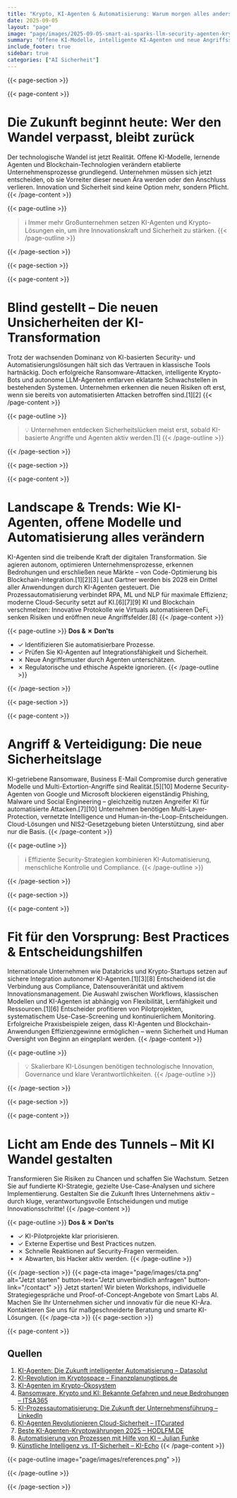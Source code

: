 ```yaml
---
title: "Krypto, KI-Agenten & Automatisierung: Warum morgen alles anders ist – und wie Unternehmen profitieren können"
date: 2025-09-05
layout: "page"
image: "page/images/2025-09-05-smart-ai-sparks-llm-security-agenten-krypto-prozessautomatisierung/hero.jpg"
summary: "Offene KI-Modelle, intelligente KI-Agenten und neue Angriffsszenarien im Krypto-Umfeld prägen bereits heute die Sicherheits- und Innovationslandschaft in Unternehmen. Dieses Whitepaper zeigt, wie KI-gesteuerte Prozessautomatisierung, offene LLM-Ökosysteme und das Zusammenspiel von KI und Blockchain massive Risiken, aber auch spannende Chancen erschaffen. Unternehmen erfahren, wie sie mit umsetzbaren Best Practices, Weitblick und technischer Souveränität Wandel sicher und profitabel gestalten."
include_footer: true
sidebar: true
categories: ["AI Sicherheit"]
---
```


{{< page-section >}}

{{< page-content >}}
# Die Zukunft beginnt heute: Wer den Wandel verpasst, bleibt zurück

Der technologische Wandel ist jetzt Realität. Offene KI-Modelle, lernende Agenten und Blockchain-Technologien verändern etablierte Unternehmensprozesse grundlegend. Unternehmen müssen sich jetzt entscheiden, ob sie Vorreiter dieser neuen Ära werden oder den Anschluss verlieren. Innovation und Sicherheit sind keine Option mehr, sondern Pflicht.
{{< /page-content >}}

{{< page-outline >}}
> ℹ️ Immer mehr Großunternehmen setzen KI-Agenten und Krypto-Lösungen ein, um ihre Innovationskraft und Sicherheit zu stärken.
{{< /page-outline >}}

{{< /page-section >}}

{{< page-section >}}

{{< page-content >}}
# Blind gestellt – Die neuen Unsicherheiten der KI-Transformation

Trotz der wachsenden Dominanz von KI-basierten Security- und Automatisierungslösungen hält sich das Vertrauen in klassische Tools hartnäckig. Doch erfolgreiche Ransomware-Attacken, intelligente Krypto-Bots und autonome LLM-Agenten entlarven eklatante Schwachstellen in bestehenden Systemen. Unternehmen erkennen die neuen Risiken oft erst, wenn sie bereits von automatisierten Attacken betroffen sind.[1][2]
{{< /page-content >}}

{{< page-outline >}}
> 💡 Unternehmen entdecken Sicherheitslücken meist erst, sobald KI-basierte Angriffe und Agenten aktiv werden.[1]
{{< /page-outline >}}

{{< /page-section >}}

{{< page-section >}}

{{< page-content >}}
# Landscape & Trends: Wie KI-Agenten, offene Modelle und Automatisierung alles verändern

KI-Agenten sind die treibende Kraft der digitalen Transformation. Sie agieren autonom, optimieren Unternehmensprozesse, erkennen Bedrohungen und erschließen neue Märkte – von Code-Optimierung bis Blockchain-Integration.[1][2][3] Laut Gartner werden bis 2028 ein Drittel aller Anwendungen durch KI-Agenten gesteuert. Die Prozessautomatisierung verbindet RPA, ML und NLP für maximale Effizienz; moderne Cloud-Security setzt auf KI.[6][7][9] KI und Blockchain verschmelzen: Innovative Protokolle wie Virtuals automatisieren DeFi, senken Risiken und eröffnen neue Angriffsfelder.[8]
{{< /page-content >}}

{{< page-outline >}}
**Dos & ✗ Don'ts**
- ✓ Identifizieren Sie automatisierbare Prozesse.
- ✓ Prüfen Sie KI-Agenten auf Integrationsfähigkeit und Sicherheit.
- ✗ Neue Angriffsmuster durch Agenten unterschätzen.
- ✗ Regulatorische und ethische Aspekte ignorieren.
{{< /page-outline >}}

{{< /page-section >}}

{{< page-section >}}

{{< page-content >}}
# Angriff & Verteidigung: Die neue Sicherheitslage

KI-getriebene Ransomware, Business E-Mail Compromise durch generative Modelle und Multi-Extortion-Angriffe sind Realität.[5][10] Moderne Security-Agenten von Google und Microsoft blockieren eigenständig Phishing, Malware und Social Engineering – gleichzeitig nutzen Angreifer KI für automatisierte Attacken.[7][10] Unternehmen benötigen Multi-Layer-Protection, vernetzte Intelligence und Human-in-the-Loop-Entscheidungen. Cloud-Lösungen und NIS2-Gesetzgebung bieten Unterstützung, sind aber nur die Basis.
{{< /page-content >}}

{{< page-outline >}}
> ℹ️ Effiziente Security-Strategien kombinieren KI-Automatisierung, menschliche Kontrolle und Compliance.
{{< /page-outline >}}

{{< /page-section >}}

{{< page-section >}}

{{< page-content >}}
# Fit für den Vorsprung: Best Practices & Entscheidungshilfen

Internationale Unternehmen wie Databricks und Krypto-Startups setzen auf sichere Integration autonomer KI-Agenten.[1][3][8] Entscheidend ist die Verbindung aus Compliance, Datensouveränität und aktivem Innovationsmanagement. Die Auswahl zwischen Workflows, klassischen Modellen und KI-Agenten ist abhängig von Flexibilität, Lernfähigkeit und Ressourcen.[1][6] Entscheider profitieren von Pilotprojekten, systematischem Use-Case-Screening und kontinuierlichem Monitoring. Erfolgreiche Praxisbeispiele zeigen, dass KI-Agenten und Blockchain-Anwendungen Effizienzgewinne ermöglichen – wenn Sicherheit und Human Oversight von Beginn an eingeplant werden.
{{< /page-content >}}

{{< page-outline >}}
> 💡 Skalierbare KI-Lösungen benötigen technologische Innovation, Governance und klare Verantwortlichkeiten.
{{< /page-outline >}}

{{< /page-section >}}

{{< page-section >}}

{{< page-content >}}
# Licht am Ende des Tunnels – Mit KI Wandel gestalten

Transformieren Sie Risiken zu Chancen und schaffen Sie Wachstum. Setzen Sie auf fundierte KI-Strategie, gezielte Use-Case-Analysen und sichere Implementierung. Gestalten Sie die Zukunft Ihres Unternehmens aktiv – durch kluge, verantwortungsvolle Entscheidungen und mutige Innovationsschritte!
{{< /page-content >}}

{{< page-outline >}}
**Dos & ✗ Don'ts**
- ✓ KI-Pilotprojekte klar priorisieren.
- ✓ Externe Expertise und Best Practices nutzen.
- ✗ Schnelle Reaktionen auf Security-Fragen vermeiden.
- ✗ Abwarten, bis Hacker aktiv werden.
{{< /page-outline >}}

{{< /page-section >}}
{{< page-cta image="page/images/cta.png" alt="Jetzt starten" button-text="Jetzt unverbindlich anfragen" button-link="/contact" >}}
Jetzt starten! Wir bieten Workshops, individuelle Strategiegespräche und Proof-of-Concept-Angebote von Smart Labs AI. Machen Sie Ihr Unternehmen sicher und innovativ für die neue KI-Ära. Kontaktieren Sie uns für maßgeschneiderte Beratung und smarte KI-Lösungen.
{{< /page-cta >}}
{{< page-section >}}

{{< page-content >}}
## Quellen

1. [KI-Agenten: Die Zukunft intelligenter Automatisierung – Datasolut](https://datasolut.com/ki-agenten/)  
2. [KI-Revolution im Kryptospace – Finanzplanungtipps.de](https://finanzplanungtipps.de/die-ki-revolution-im-kryptospace-wie-ki-agenten-die-zukunft-praegen/)  
3. [KI-Agenten im Krypto-Ökosystem](https://ki-agenten.eu/ki-agenten-im-krypto-oekosystem/)  
5. [Ransomware, Krypto und KI: Bekannte Gefahren und neue Bedrohungen – ITSA365](https://www.itsa365.de/news-knowledge/2023/branchennews/ransomware-krypto-und-ki)  
6. [KI-Prozessautomatisierung: Die Zukunft der Unternehmensführung – LinkedIn](https://de.linkedin.com/pulse/ki-prozessautomatisierung-die-zukunft-der-madlen-lipski-zeose)  
7. [KI-Agenten Revolutionieren Cloud-Sicherheit – ITCurated](https://itcurated.de/technologie/ki-agenten-revolutionieren-cloud-sicherheit-und-stellen-risiken/)  
8. [Beste KI-Agenten-Kryptowährungen 2025 – HODLFM.DE](https://hodlfm.de/top/beste-ki-agenten-kryptowahrungen/)  
9. [Automatisierung von Prozessen mit Hilfe von KI – Julian Funke](https://julian-funke.de/2023/09/06/automatisierung-von-prozessen-mit-hilfe-von-ki/)  
10. [Künstliche Intelligenz vs. IT-Sicherheit – KI-Echo](https://ki-echo.de/die-kuenstliche-intelligenz-und-it-sicherheit-wie-schlimm-wird-es/)
{{< /page-content >}}

{{< page-outline image="page/images/references.png" >}}

{{< /page-outline >}}

{{< /page-section >}}
